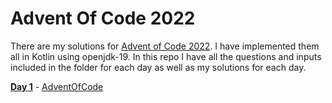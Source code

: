 # Advent Of Code 2022

There are my solutions for [Advent of Code 2022](https://adventofcode.com/2022/). I have implemented them all in Kotlin
using openjdk-19. In this repo I have all the questions and inputs included in the folder for each day as well
as my solutions for each day.

[**Day 1**](/src/main/kotlin/day_01/) - [AdventOfCode](https://adventofcode.com/2022/day/1)